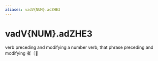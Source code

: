 ```yaml
---
aliases: vadV{NUM}.adZHE3
---
```

# vadV{NUM}.adZHE3

verb preceding and modifying a number verb, that phrase preceding and modifying 者〔